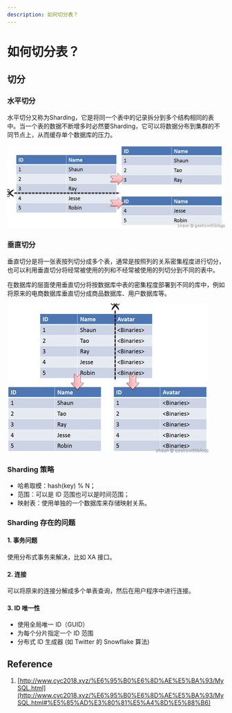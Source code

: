 ```yaml
---
description: 如何切分表？
---
```


# 如何切分表？

## 切分

### 水平切分

水平切分又称为Sharding，它是将同一个表中的记录拆分到多个结构相同的表中。当一个表的数据不断增多时必然要Sharding，它可以将数据分布到集群的不同节点上，从而缓存单个数据库的压力。

![](../../.gitbook/assets/image%20%2846%29.png)

### 垂直切分

垂直切分是将一张表按列切分成多个表，通常是按照列的关系密集程度进行切分，也可以利用垂直切分将经常被使用的列和不经常被使用的列切分到不同的表中。

在数据库的层面使用垂直切分将按数据库中表的密集程度部署到不同的库中，例如将原来的电商数据库垂直切分成商品数据库、用户数据库等。

![](../../.gitbook/assets/image%20%2842%29.png)

### Sharding 策略

* 哈希取模：hash\(key\) % N；
* 范围：可以是 ID 范围也可以是时间范围；
* 映射表：使用单独的一个数据库来存储映射关系。

### Sharding 存在的问题

#### **1. 事务问题**

使用分布式事务来解决，比如 XA 接口。

#### **2. 连接**

可以将原来的连接分解成多个单表查询，然后在用户程序中进行连接。

#### **3. ID 唯一性**

* 使用全局唯一 ID（GUID）
* 为每个分片指定一个 ID 范围
* 分布式 ID 生成器 \(如 Twitter 的 Snowflake 算法\)

## Reference

1. [http://www.cyc2018.xyz/%E6%95%B0%E6%8D%AE%E5%BA%93/MySQL.html](http://www.cyc2018.xyz/%E6%95%B0%E6%8D%AE%E5%BA%93/MySQL.html#%E5%85%AD%E3%80%81%E5%A4%8D%E5%88%B6)

